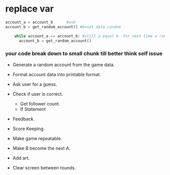# replace var  
```python
account_a = account_b      #a=b
account_b = get_random_account() #b=net data random

    while account_a == account_b: #still a equal b  for next time a random data put for b   b=random data    
      account_b = get_random_account()

```

### your code  break down to small chunk   till  better think self issue  
+ Generate a random account from the game data.

+ Format account data into printable format.

+ Ask user for a guess.

+ Check if user is correct.
    - Get follower count.
    - If Statement

+ Feedback.

+ Score Keeping.

+ Make game repeatable.

+ Make B become the next A.

+ Add art.
+ Clear screen between rounds.
